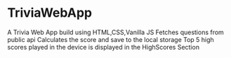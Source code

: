 # TriviaWebApp
A Trivia Web App build using HTML,CSS,Vanilla JS
Fetches questions from public api
Calculates the score and save to the local storage
Top 5 high scores played in the device is displayed in the HighScores Section
